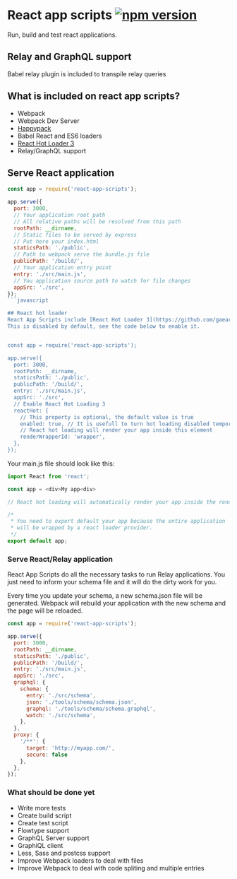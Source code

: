 # React app scripts [![npm version](https://badge.fury.io/js/react-app-scripts.svg)](https://badge.fury.io/js/react-app-scripts)

Run, build and test react applications.

## Relay and GraphQL support
Babel relay plugin is included to transpile relay queries

## What is included on react app scripts?
 - Webpack
 - Webpack Dev Server
 - [Happypack](https://github.com/amireh/happypack)
 - Babel React and ES6 loaders
 - [React Hot Loader 3](https://github.com/gaearon/react-hot-loader)
 - Relay/GraphQL support

## Serve React application
```javascript
const app = require('react-app-scripts');

app.serve({
  port: 3000,
  // Your application root path
  // All relative paths will be resolved from this path
  rootPath: __dirname,
  // Static files to be served by express
  // Put here your index.html
  staticsPath: './public',
  // Path to webpack serve the bundle.js file
  publicPath: '/build/',
  // Your application entry point
  entry: './src/main.js',
  // You application source path to watch for file changes
  appSrc: './src',
});
```javascript

## React hot loader
React App Scripts include [React Hot Loader 3](https://github.com/gaearon/react-hot-loader)
This is disabled by default, see the code below to enable it.


const app = require('react-app-scripts');

app.serve({
  port: 3000,
  rootPath: __dirname,
  staticsPath: './public',
  publicPath: '/build/',
  entry: './src/main.js',
  appSrc: './src',
  // Enable React Hot Loading 3
  reactHot: {
    // This property is optional, the default value is true
    enabled: true, // It is usefull to turn hot loading disabled temporarly
    // React hot loading will render your app inside this element
    renderWrapperId: 'wrapper',
  },
});


```

Your main.js file should look like this:

```javascript
import React from 'react';

const app = <div>My app<div>

// React hot loading will automatically render your app inside the renderWrapperId element

/* 
 * You need to export default your app because the entire application
 * will be wrapped by a react loader provider.
 */
export default app;

```

### Serve React/Relay application
React App Scripts do all the necessary tasks to run Relay applications.
You just need to inform your schema file and it will do the dirty work for you.

Every time you update your schema, a new schema.json file will be generated. Webpack will rebuild your application with the new schema and the page will be reloaded.

```javascript
const app = require('react-app-scripts');

app.serve({
  port: 3000,
  rootPath: __dirname,
  staticsPath: './public',
  publicPath: '/build/',
  entry: './src/main.js',
  appSrc: './src',
  graphql: {
    schema: {
      entry: './src/schema',
      json: './tools/schema/schema.json',
      graphql: './tools/schema/schema.graphql',
      watch: './src/schema',
    },
  },
  proxy: {
    '/**': {
      target: 'http://myapp.com/',
      secure: false
    },
  },
});

```

### What should be done yet
 - Write more tests
 - Create build script
 - Create test script
 - Flowtype support
 - GraphQL Server support
 - GraphiQL client
 - Less, Sass and postcss support
 - Improve Webpack loaders to deal with files
 - Improve Webpack to deal with code spliting and multiple entries

